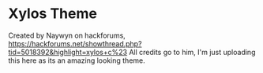 # Xylos Theme
Created by Naywyn on hackforums, 
https://hackforums.net/showthread.php?tid=5018392&highlight=xylos+c%23
All credits go to him, I'm just uploading this here as its an amazing looking theme.
